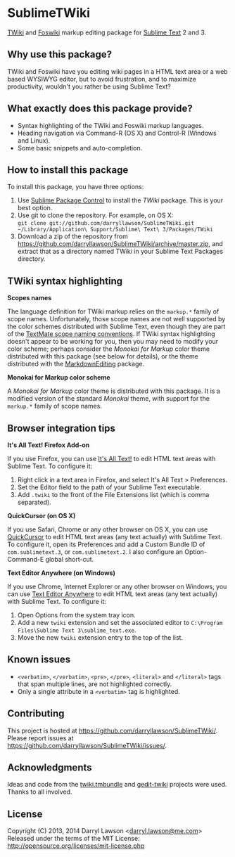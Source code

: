 # SublimeTWiki

[TWiki](http://twiki.org/) and [Foswiki](http://foswiki.org/) markup editing package for [Sublime Text](http://sublimetext.com/) 2 and 3.

## Why use this package?

TWiki and Foswiki have you editing wiki pages in a HTML text area or a web based WYSIWYG editor, but to avoid frustration, and to maximize productivity, wouldn't you rather be using Sublime Text?

## What exactly does this package provide?

- Syntax highlighting of the TWiki and Foswiki markup languages.
- Heading navigation via Command-R (OS X) and Control-R (Windows and Linux).
- Some basic snippets and auto-completion.

## How to install this package

To install this package, you have three options:

1. Use [Sublime Package Control](http://wbond.net/sublime_packages/package_control) to install the *TWiki* package. This is your best option.
2. Use git to clone the repository. For example, on OS X: <br> `git clone git://github.com/darryllawson/SublimeTWiki.git ~/Library/Application\ Support/Sublime\ Text\ 3/Packages/TWiki`
3. Download a zip of the repository from https://github.com/darryllawson/SublimeTWiki/archive/master.zip, and extract that as a directory named TWiki in your Sublime Text Packages directory.

## TWiki syntax highlighting

**Scopes names**

The language definition for TWiki markup relies on the `markup.*` family of scope names. Unfortunately, those scope names are not well supported by the color schemes distributed with Sublime Text, even though they are part of the [TextMate scope naming conventions](http://manual.macromates.com/en/language_grammars#naming_conventions.html). If TWiki syntax highlighting doesn't appear to be working for you, then you may need to modify your color scheme; perhaps consider the _Monokai for Markup_ color theme distributed with this package (see below for details), or the theme distributed with the [MarkdownEditing](https://github.com/ttscoff/MarkdownEditing) package.

**Monokai for Markup color scheme**

A _Monokai for Markup_ color theme is distributed with this package. It is a modified version of the standard _Monokai_ theme, with support for the `markup.*` family of scope names.

## Browser integration tips

**It's All Text! Firefox Add-on**

If you use Firefox, you can use [It's All Text!](https://addons.mozilla.org/en-US/firefox/addon/its-all-text/) to edit HTML text areas with Sublime Text. To configure it:

1. Right click in a text area in Firefox, and select It's All Text > Preferences.
2. Set the Editor field to the path of your Sublime Text executable.
3. Add `.twiki` to the front of the File Extensions list (which is comma separated).

**QuickCursor (on OS X)**

If you use Safari, Chrome or any other browser on OS X, you can use [QuickCursor](https://github.com/jessegrosjean/quickcursor) to edit HTML text areas (any text actually) with Sublime Text. To configure it, open its Preferences and add a Custom Bundle ID of `com.sublimetext.3`, or `com.sublimetext.2`. I also configure an Option-Command-E global short-cut.

**Text Editor Anywhere (on Windows)**

If you use Chrome, Internet Explorer or any other browser on Windows, you can use [Text Editor Anywhere](http://www.listary.com/text-editor-anywhere) to edit HTML text areas (any text actually) with Sublime Text. To configure it:

1. Open Options from the system tray icon.
2. Add a new `twiki` extension and set the associated editor to `C:\Program Files\Sublime Text 3\sublime_text.exe`.
3. Move the new `twiki` extension entry to the top of the list.

## Known issues

- `<verbatim>`, `</verbatim>`, `<pre>`, `</pre>`, `<literal>` and `</literal>` tags that span multiple lines, are not highlighted correctly.
- Only a single attribute in a `<verbatim>` tag is highlighted.

## Contributing

This project is hosted at https://github.com/darryllawson/SublimeTWiki/.
Please report issues at https://github.com/darryllawson/SublimeTWiki/issues/.

## Acknowledgments

Ideas and code from the [twiki.tmbundle](https://github.com/textmate/twiki.tmbundle) and [gedit-twiki](https://github.com/darryllawson/gedit-twiki) projects were used. Thanks to all involved.

## License

Copyright (C) 2013, 2014 Darryl Lawson &lt;darryl.lawson@me.com&gt; <br>
Released under the terms of the MIT License: http://opensource.org/licenses/mit-license.php
